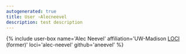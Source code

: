 ```yaml
---
autogenerated: true
title: User ›Alecneevel
description: test description
---
```


{% include user-box name='Alec Neevel' affiliation='UW-Madison [LOCI](/orgs/loci) (former)' loci='alec-neevel' github='aneevel' %}
